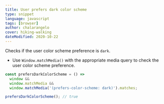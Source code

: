 ```yaml
---
title: User prefers dark color scheme
type: snippet
language: javascript
tags: [browser]
author: chalarangelo
cover: hiking-walking
dateModified: 2020-10-22
---
```


Checks if the user color scheme preference is `dark`.

- Use `Window.matchMedia()` with the appropriate media query to check the user color scheme preference.

```js
const prefersDarkColorScheme = () =>
  window &&
  window.matchMedia &&
  window.matchMedia('(prefers-color-scheme: dark)').matches;
```

```js
prefersDarkColorScheme(); // true
```
